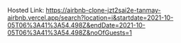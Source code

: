 Hosted Link: https://airbnb-clone-jzt2sai2e-tanmay-airbnb.vercel.app/search?location=i&startdate=2021-10-05T06%3A41%3A54.498Z&endDate=2021-10-05T06%3A41%3A54.498Z&noOfGuests=1